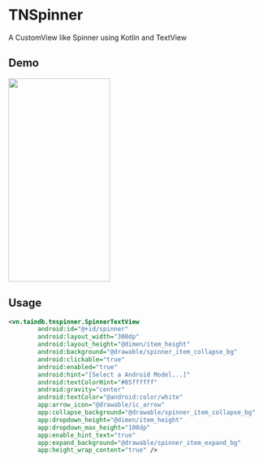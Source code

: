 # TNSpinner
A CustomView like Spinner using Kotlin and TextView

## Demo
<img src="https://i.imgur.com/Cmn1Z7Q.gif" width="200" height="400" />

## Usage

```xml
<vn.taindb.tnspinner.SpinnerTextView
        android:id="@+id/spinner"
        android:layout_width="300dp"
        android:layout_height="@dimen/item_height"
        android:background="@drawable/spinner_item_collapse_bg"
        android:clickable="true"
        android:enabled="true"
        android:hint="[Select a Android Model...]"
        android:textColorHint="#85ffffff"
        android:gravity="center"
        android:textColor="@android:color/white"
        app:arrow_icon="@drawable/ic_arrow"
        app:collapse_background="@drawable/spinner_item_collapse_bg"
        app:dropdown_height="@dimen/item_height"
        app:dropdown_max_height="100dp"
        app:enable_hint_text="true"
        app:expand_background="@drawable/spinner_item_expand_bg"
        app:height_wrap_content="true" />
``` 
